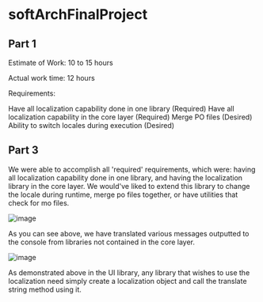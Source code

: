 # softArchFinalProject

## Part 1

Estimate of Work: 10 to 15 hours

Actual work time: 12 hours

Requirements:

Have all localization capability done in one library (Required)
Have all localization capability in the core layer (Required)
Merge PO files (Desired)
Ability to switch locales during execution (Desired)

## Part 3

We were able to accomplish all 'required' requirements, which were: having all localization capability done in one library, and having the localization library in the core layer. We would've liked to extend this library to change the locale during runtime, merge po files together, or have utilities that check for mo files.

![image](https://user-images.githubusercontent.com/89398319/164760458-67377883-5191-42fe-9c9a-0a5e1bf921fd.png)

As you can see above, we have translated various messages outputted to the console from libraries not contained in the core layer.

![image](https://user-images.githubusercontent.com/89398319/164760755-0f68260b-ae56-4f15-84a2-a4be6cded0cc.png)

As demonstrated above in the UI library, any library that wishes to use the localization need simply create a localization object and call the translate string method using it.
